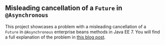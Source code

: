 
## Misleading cancellation of a `Future` in `@Asynchronous` 

This project showcases a problem with a misleading cancellation of a `Future` in `@Asynchronous` enterprise beans methods in Java EE 7. You will find a full explanation of the problem in [this blog post](http://highcohesionloosecoupling.com/index.php/2017/08/28/misleading-cancellation-future-asynchronous/).
